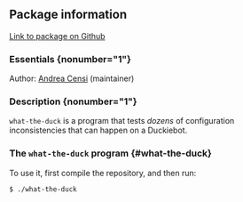 <div id='what_the_duck-autogenerated' markdown='1'>


<!-- do not edit this file, autogenerated -->

## Package information 

[Link to package on Github](github:org=duckietown,repo=Software,path=00-infrastructure/what_the_duck,branch=master)

### Essentials {nonumber="1"}

Author: [Andrea Censi](mailto:acensi@idsc.mavt.ethz.ch) (maintainer)

### Description {nonumber="1"}



`what-the-duck` is a program that tests *dozens* of configuration
inconsistencies that can happen on a Duckiebot.

### The `what-the-duck` program {#what-the-duck}

To use it, first compile the repository, and then run:

    $ ./what-the-duck





</div>

